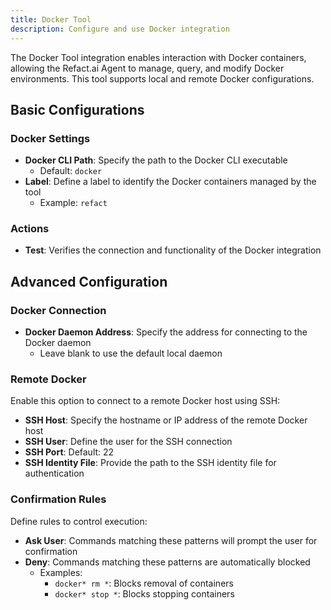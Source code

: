 ```yaml
---
title: Docker Tool
description: Configure and use Docker integration
---
```


The Docker Tool integration enables interaction with Docker containers, allowing the Refact.ai Agent to manage, query, and modify Docker environments. This tool supports local and remote Docker configurations.

## Basic Configurations

### Docker Settings
- **Docker CLI Path**: Specify the path to the Docker CLI executable
  - Default: `docker`
- **Label**: Define a label to identify the Docker containers managed by the tool
  - Example: `refact`

### Actions
- **Test**: Verifies the connection and functionality of the Docker integration

## Advanced Configuration

### Docker Connection
- **Docker Daemon Address**: Specify the address for connecting to the Docker daemon
  - Leave blank to use the default local daemon

### Remote Docker
Enable this option to connect to a remote Docker host using SSH:
- **SSH Host**: Specify the hostname or IP address of the remote Docker host
- **SSH User**: Define the user for the SSH connection
- **SSH Port**: Default: 22
- **SSH Identity File**: Provide the path to the SSH identity file for authentication

### Confirmation Rules
Define rules to control execution:
- **Ask User**: Commands matching these patterns will prompt the user for confirmation
- **Deny**: Commands matching these patterns are automatically blocked
  - Examples:
    - `docker* rm *`: Blocks removal of containers
    - `docker* stop *`: Blocks stopping containers